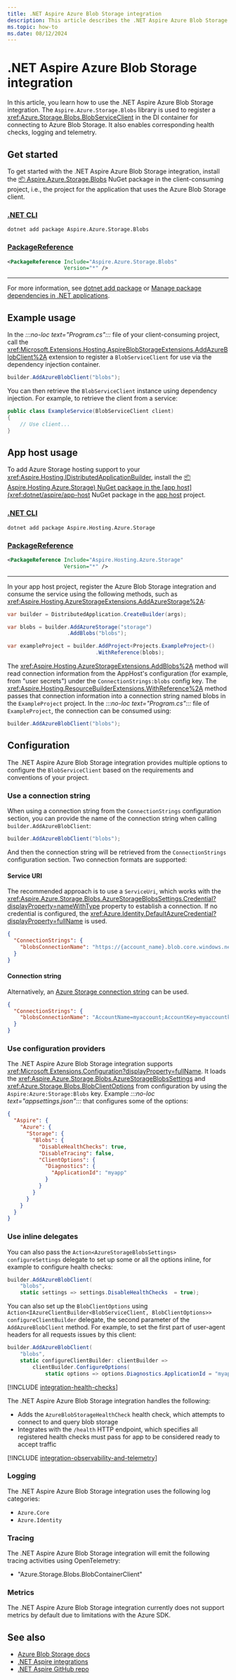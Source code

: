 ```yaml
---
title: .NET Aspire Azure Blob Storage integration
description: This article describes the .NET Aspire Azure Blob Storage integration features and capabilities.
ms.topic: how-to
ms.date: 08/12/2024
---
```


# .NET Aspire Azure Blob Storage integration

In this article, you learn how to use the .NET Aspire Azure Blob Storage integration. The `Aspire.Azure.Storage.Blobs` library is used to register a <xref:Azure.Storage.Blobs.BlobServiceClient> in the DI container for connecting to Azure Blob Storage. It also enables corresponding health checks, logging and telemetry.

## Get started

To get started with the .NET Aspire Azure Blob Storage integration, install the [📦 Aspire.Azure.Storage.Blobs](https://www.nuget.org/packages/Aspire.Azure.Storage.Blobs) NuGet package in the client-consuming project, i.e., the project for the application that uses the Azure Blob Storage client.

### [.NET CLI](#tab/dotnet-cli)

```dotnetcli
dotnet add package Aspire.Azure.Storage.Blobs
```

### [PackageReference](#tab/package-reference)

```xml
<PackageReference Include="Aspire.Azure.Storage.Blobs"
                  Version="*" />
```

---

For more information, see [dotnet add package](/dotnet/core/tools/dotnet-add-package) or [Manage package dependencies in .NET applications](/dotnet/core/tools/dependencies).

## Example usage

In the _:::no-loc text="Program.cs":::_ file of your client-consuming project, call the <xref:Microsoft.Extensions.Hosting.AspireBlobStorageExtensions.AddAzureBlobClient%2A> extension to register a `BlobServiceClient` for use via the dependency injection container.

```csharp
builder.AddAzureBlobClient("blobs");
```

You can then retrieve the `BlobServiceClient` instance using dependency injection. For example, to retrieve the client from a service:

```csharp
public class ExampleService(BlobServiceClient client)
{
    // Use client...
}
```

## App host usage

To add Azure Storage hosting support to your <xref:Aspire.Hosting.IDistributedApplicationBuilder>, install the [📦 Aspire.Hosting.Azure.Storage) NuGet package in the [app host](xref:dotnet/aspire/app-host](https://www.nuget.org/packages/Aspire.Hosting.Azure.Storage) NuGet package in the [app host](xref:dotnet/aspire/app-host) project.

### [.NET CLI](#tab/dotnet-cli)

```dotnetcli
dotnet add package Aspire.Hosting.Azure.Storage
```

### [PackageReference](#tab/package-reference)

```xml
<PackageReference Include="Aspire.Hosting.Azure.Storage"
                  Version="*" />
```

---

In your app host project, register the Azure Blob Storage integration and consume the service using the following methods, such as <xref:Aspire.Hosting.AzureStorageExtensions.AddAzureStorage%2A>:

```csharp
var builder = DistributedApplication.CreateBuilder(args);

var blobs = builder.AddAzureStorage("storage")
                   .AddBlobs("blobs");

var exampleProject = builder.AddProject<Projects.ExampleProject>()
                            .WithReference(blobs);
```

The <xref:Aspire.Hosting.AzureStorageExtensions.AddBlobs%2A> method will read connection information from the AppHost's configuration (for example, from "user secrets") under the `ConnectionStrings:blobs` config key. The <xref:Aspire.Hosting.ResourceBuilderExtensions.WithReference%2A> method passes that connection information into a connection string named blobs in the `ExampleProject` project. In the _:::no-loc text="Program.cs":::_ file of `ExampleProject`, the connection can be consumed using:

```csharp
builder.AddAzureBlobClient("blobs");
```

## Configuration

The .NET Aspire Azure Blob Storage integration provides multiple options to configure the `BlobServiceClient` based on the requirements and conventions of your project.

### Use a connection string

When using a connection string from the `ConnectionStrings` configuration section, you can provide the name of the connection string when calling `builder.AddAzureBlobClient`:

```csharp
builder.AddAzureBlobClient("blobs");
```

And then the connection string will be retrieved from the `ConnectionStrings` configuration section. Two connection formats are supported:

#### Service URI

The recommended approach is to use a `ServiceUri`, which works with the <xref:Aspire.Azure.Storage.Blobs.AzureStorageBlobsSettings.Credential?displayProperty=nameWithType> property to establish a connection. If no credential is configured, the <xref:Azure.Identity.DefaultAzureCredential?displayProperty=fullName> is used.

```json
{
  "ConnectionStrings": {
    "blobsConnectionName": "https://{account_name}.blob.core.windows.net/"
  }
}
```

#### Connection string

Alternatively, an [Azure Storage connection string](/azure/storage/common/storage-configure-connection-string) can be used.

```json
{
  "ConnectionStrings": {
    "blobsConnectionName": "AccountName=myaccount;AccountKey=myaccountkey"
  }
}
```

### Use configuration providers

The .NET Aspire Azure Blob Storage integration supports <xref:Microsoft.Extensions.Configuration?displayProperty=fullName>. It loads the <xref:Aspire.Azure.Storage.Blobs.AzureStorageBlobsSettings> and <xref:Azure.Storage.Blobs.BlobClientOptions> from configuration by using the `Aspire:Azure:Storage:Blobs` key. Example _:::no-loc text="appsettings.json":::_ that configures some of the options:

```json
{
  "Aspire": {
    "Azure": {
      "Storage": {
        "Blobs": {
          "DisableHealthChecks": true,
          "DisableTracing": false,
          "ClientOptions": {
            "Diagnostics": {
              "ApplicationId": "myapp"
            }
          }
        }
      }
    }
  }
}
```

### Use inline delegates

You can also pass the `Action<AzureStorageBlobsSettings> configureSettings` delegate to set up some or all the options inline, for example to configure health checks:

```csharp
builder.AddAzureBlobClient(
    "blobs",
    static settings => settings.DisableHealthChecks  = true);
```

You can also set up the `BlobClientOptions` using `Action<IAzureClientBuilder<BlobServiceClient, BlobClientOptions>> configureClientBuilder` delegate, the second parameter of the `AddAzureBlobClient` method. For example, to set the first part of user-agent headers for all requests issues by this client:

```csharp
builder.AddAzureBlobClient(
    "blobs",
    static configureClientBuilder: clientBuilder =>
        clientBuilder.ConfigureOptions(
            static options => options.Diagnostics.ApplicationId = "myapp"));
```

[!INCLUDE [integration-health-checks](../includes/integration-health-checks.md)]

The .NET Aspire Azure Blob Storage integration handles the following:

- Adds the `AzureBlobStorageHealthCheck` health check, which attempts to connect to and query blob storage
- Integrates with the `/health` HTTP endpoint, which specifies all registered health checks must pass for app to be considered ready to accept traffic

[!INCLUDE [integration-observability-and-telemetry](../includes/integration-observability-and-telemetry.md)]

### Logging

The .NET Aspire Azure Blob Storage integration uses the following log categories:

- `Azure.Core`
- `Azure.Identity`

### Tracing

The .NET Aspire Azure Blob Storage integration will emit the following tracing activities using OpenTelemetry:

- "Azure.Storage.Blobs.BlobContainerClient"

### Metrics

The .NET Aspire Azure Blob Storage integration currently does not support metrics by default due to limitations with the Azure SDK.

## See also

- [Azure Blob Storage docs](/azure/storage/blobs/)
- [.NET Aspire integrations](../fundamentals/integrations-overview.md)
- [.NET Aspire GitHub repo](https://github.com/dotnet/aspire)
